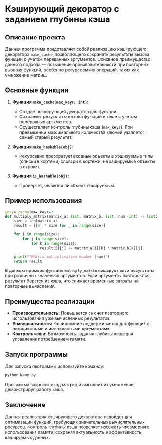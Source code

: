 # Кэширующий декоратор с заданием глубины кэша

## Описание проекта

Данная программа представляет собой реализацию кэширующего декоратора `make_cache`, позволяющего сохранять результаты вызова функции с учетом переданных аргументов. Основное преимущество данного подхода — повышение производительности при повторных вызовах функций, особенно ресурсоемких операций, таких как умножение матриц.

## Основные функции

1. **Функция `make_cache(max_keys: int)`:**
   - Создает кэширующий декоратор для функции.
   - Сохраняет результаты вызова функции в кэше с учетом переданных аргументов.
   - Осуществляет контроль глубины кэша (`max_keys`). При превышении максимального количества ключей удаляется самый старый результат.

2. **Функция `make_hashable(obj)`:**
   - Рекурсивно преобразует входные объекты в хэшируемые типы (списки в кортежи, словари в кортежи, не хэшируемые объекты в строки).

3. **Функция `is_hashable(obj)`:**
   - Проверяет, является ли объект хэшируемым.

## Пример использования

```python
@make_cache(max_keys=2)
def multiply_matrix(matrix_a: list, matrix_b: list, num: int) -> list:
    size = len(matrix_a)
    result = [[0] * size for _ in range(size)]

    for i in range(size):
        for j in range(size):
            for k in range(size):
                result[i][j] += matrix_a[i][k] * matrix_b[k][j]

    print(f"Matrix multiplication number {num}")
    return result
```

В данном примере функция `multiply_matrix` кэширует свои результаты при различных значениях аргументов. Если аргументы повторяются, результат берется из кэша, что снижает временные затраты на повторные вычисления.

## Преимущества реализации

- **Производительность:** Повышается за счет повторного использования уже вычисленных результатов.
- **Универсальность:** Кэширование поддерживается для функций с позиционными и именованными аргументами.
- **Контроль кэша:** Возможность задания глубины кэша для управления потреблением памяти.

## Запуск программы
Для запуска программы используйте команду:
```bash
python Name.py
```

Программа запросит ввод матриц и выполнит их умножение, демонстрируя работу кэша.

## Заключение
Данная реализация кэширующего декоратора подойдет для оптимизации функций, требующих значительных вычислительных ресурсов. Контроль глубины кэша позволяет избежать чрезмерного использования памяти, сохраняя актуальность и эффективность кэшируемых данных.

